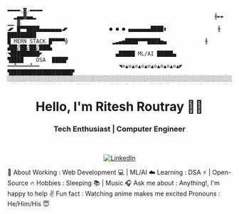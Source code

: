 ```
▬▬▬▬.◙.▬▬▬▬
  ▂▄▄▓▄▄▂                                                        ╫►►         ▁▁ ▓
◢◤ █▀▀████▄▄▄▄▄▄▄◢◤             ● ● ● ▄▄▄▄▄▄▄████▮                ╫        █████████
█ MERN STACK █▀▀▀▀╬              ▂▃▄▅████▀▀▀████▅▄            ╫        ▟██⍁██⍁██⍁███▙
◥█████████◤                       ▄█████ ML/AI █████▄                 ▜████    DSA  ████▛
══╩════╩══                         ◥⊙▲⊙▲⊙▲⊙▲⊙▲⊙▲⊙▲⊙▲⊙▲◤       ▜███████████████████▛
░░░░░░░░░░░░░░░░░░░░░░░░░░░░░░░░░░░░░░░░░░░░░░░░░░░░░░░░░░░░░░░░░░░░░░░░░░░░░░░░░░░░░░░░░░░
```
<h1 align="center"> Hello, I'm Ritesh Routray 👨‍💻 </h1>

<h3 align="center">  Tech Enthusiast | Computer Engineer </h3> <br>

<p align="center"> 
<a href="https://www.linkedin.com/in/ritesh-routray-b2ab38265/"><img alt="LinkedIn" src="https://img.shields.io/badge/-Ritesh-Routray-blue?style=flat-square&logo=Linkedin&logoColor=white&link=https://www.linkedin.com/in/sulthannk/"></a>
</p>

🤔 About
Working : Web Development 💻 | ML/AI ☁️
Learning : DSA ⚡ | Open-Source 🔥
Hobbies : Sleeping 📚 | Music 🎧
Ask me about : Anything!, I'm happy to help ✌️
Fun fact : Watching anime makes me excited
Pronouns : He/Him/His 😇
